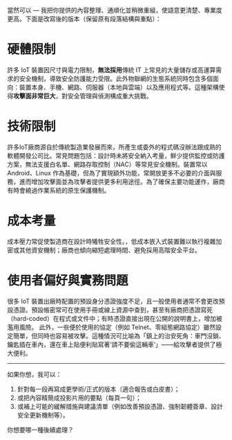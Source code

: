 當然可以 — 我把你提供的內容整理、通順化並稍微重組，使語意更清楚、專業度更高。下面是改寫後的版本（保留原有段落結構與重點）：

# 硬體限制

許多 IoT 裝置因尺寸與電力限制，**無法採用**傳統 IT 上常見的大量儲存或高運算需求的安全機制，導致安全防護能力受限。此外物聯網的生態系統同時包含多個面向：裝置本身、手機、網路、伺服器（本地與雲端）以及應用程式等。這種架構使得**攻擊面非常巨大**，對安全管理與偵測構成重大挑戰。

# 技術限制

許多IoT廠商源自於傳統製造業發展而來，所產生或委外的程式碼沒辦法跟成熟的軟體開發公司比。常見問題包括：設計時未將安全納入考量，鮮少提供監控或防護方案，無法支援白名單、網路存取控制（NAC）等常見安全機制。裝置常以 Android、Linux 作為基礎，但為了實現額外功能，常開放更多不必要的介面與服務，進而增加攻擊面並為攻擊者提供更多利用途徑。為了確保主要功能運作，廠商有時會繞過作業系統的原生保護機制。

# 成本考量

成本壓力常促使製造商在設計時犧牲安全性。，低成本嵌入式裝置難以執行複雜加密或其他資安機制；廠商也傾向縮短處理時間、避免採用高階安全平台。

# 使用者偏好與實務問題

很多 IoT 裝置出廠時配置的預設身分憑證強度不足，且一般使用者通常不會更改預設憑證。預設帳密常可在使用手冊或線上資源中查到，甚至有廠商把憑證寫死（hard-coded）在程式或文件中；有時憑證直接出現在公開的說明書上，增加被濫用風險。
此外，一些便於使用的協定（例如 Telnet、零組態網路協定）雖然設定簡單，但同時也容易被攻擊。這種情況可比喻為「鎮上的治安死角：車門沒鎖、鑰匙插在車內，還在車上貼便利貼寫著‘請不要偷這輛車’」——給攻擊者提供了極大便利。

---

如果你想，我可以：

1. 針對每一段再寫成更學術/正式的版本（適合報告或白皮書）；
2. 或把內容精簡成投影片用的要點（每頁一句）；
3. 或補上可能的緩解措施與建議清單（例如改善預設憑證、強制韌體簽章、設計安全更新機制等）。

你想要哪一種後續處理？
